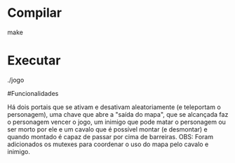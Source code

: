 # Compilar

make

# Executar

./jogo

#Funcionalidades

Há dois portais que se ativam e desativam aleatoriamente (e teleportam o personagem), uma chave que abre a "saída do mapa", que se alcançada faz o personagem vencer o jogo, um inimigo que pode matar o personagem ou ser morto por ele e um cavalo que é possível montar (e desmontar) e quando montado é capaz de passar por cima de barreiras.
OBS: Foram adicionados os mutexes para coordenar o uso do mapa pelo cavalo e inimigo.
